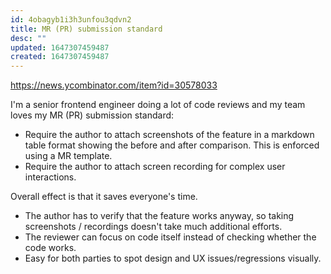 ```yaml
---
id: 4obagyb1i3h3unfou3qdvn2
title: MR (PR) submission standard
desc: ""
updated: 1647307459487
created: 1647307459487
---
```


https://news.ycombinator.com/item?id=30578033

I'm a senior frontend engineer doing a lot of code reviews and my team loves my MR (PR) submission standard:

- Require the author to attach screenshots of the feature in a markdown table format showing the before and after comparison. This is enforced using a MR template.
- Require the author to attach screen recording for complex user interactions.

Overall effect is that it saves everyone's time.

- The author has to verify that the feature works anyway, so taking screenshots / recordings doesn't take much additional efforts.
- The reviewer can focus on code itself instead of checking whether the code works.
- Easy for both parties to spot design and UX issues/regressions visually.
